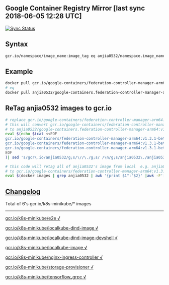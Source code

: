Google Container Registry Mirror [last sync 2018-06-05 12:28 UTC]
-------

[![Sync Status](https://travis-ci.org/anjia0532/gcr.io_mirror.svg?branch=sync)](https://travis-ci.org/anjia0532/gcr.io_mirror)

Syntax
-------

```bash
gcr.io/namespace/image_name:image_tag eq anjia0532/namespace.image_name:image_tag
```

Example
-------

```bash
docker pull gcr.io/google-containers/federation-controller-manager-arm64:v1.3.1-beta.1 
# eq 
docker pull anjia0532/google-containers.federation-controller-manager-arm64:v1.3.1-beta.1
```

ReTag anjia0532 images to gcr.io 
-------

```bash
# replace gcr.io/google-containers/federation-controller-manager-arm64:v1.3.1-beta.1 to real image
# this will convert gcr.io/google-containers/federation-controller-manager-arm64:v1.3.1-beta.1 
# to anjia0532/google-containers.federation-controller-manager-arm64:v1.3.1-beta.1 and pull 
eval $(echo $(cat <<EOF
gcr.io/google-containers/federation-controller-manager-arm64:v1.3.1-beta.1
gcr.io/google-containers/federation-controller-manager-arm64:v1.3.1-beta.1
gcr.io/google-containers/federation-controller-manager-arm64:v1.3.1-beta.1
EOF
)| sed 's/gcr\.io/anjia0532/g;s/\//\./g;s/ /\n/g;s/anjia0532\./anjia0532\//g' | uniq | awk '{print "docker pull "$1";"}')

# this code will retag all of anjia0532's image from local  e.g. anjia0532/google-containers.federation-controller-manager-arm64:v1.3.1-beta.1 
# to gcr.io/google-containers/federation-controller-manager-arm64:v1.3.1-beta.1
eval $(docker images | grep anjia0532 | awk '{print $1":"$2}' |awk -F'[/.:]' '{printf "docker tag %s/%s.%s:%s gcr.io/%s/%s:%s;\n",$1,$2,$3,$4,$2,$3,$4}')
```

[Changelog](./CHANGES.md)
-------

Total of 6's gcr.io/k8s-minikube/* images

-------


[gcr.io/k8s-minikube/e2e √](https://hub.docker.com/r/anjia0532/k8s-minikube.e2e/tags/)

[gcr.io/k8s-minikube/localkube-dind-image √](https://hub.docker.com/r/anjia0532/k8s-minikube.localkube-dind-image/tags/)

[gcr.io/k8s-minikube/localkube-dind-image-devshell √](https://hub.docker.com/r/anjia0532/k8s-minikube.localkube-dind-image-devshell/tags/)

[gcr.io/k8s-minikube/localkube-image √](https://hub.docker.com/r/anjia0532/k8s-minikube.localkube-image/tags/)

[gcr.io/k8s-minikube/nginx-ingress-controller √](https://hub.docker.com/r/anjia0532/k8s-minikube.nginx-ingress-controller/tags/)

[gcr.io/k8s-minikube/storage-provisioner √](https://hub.docker.com/r/anjia0532/k8s-minikube.storage-provisioner/tags/)

[gcr.io/k8s-minikube/tensorflow_grpc √](https://hub.docker.com/r/anjia0532/k8s-minikube.tensorflow_grpc/tags/)

